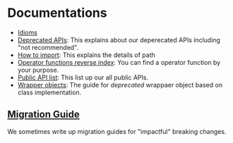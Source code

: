# Documentations

- [Idioms](./idiom/)
- [Deprecated APIs](./deprecated_apis.md): This explains about our deperecated APIs including "not recommended".
- [How to import](./how_to_import.md): This explains the details of path
- [Operator functions reverse index](./operators_reverse_index.md): You can find a operator function by your purpose.
- [Public API list](./public_api_list.md): This list up our all public APIs.
- [Wrapper objects](./wrapper_objects.md): The guide for _deprecated_ wrappaer object based on class implementation.


## [Migration Guide](./migration/README.md)

We sometimes write up migration guides for "impactful" breaking changes.
